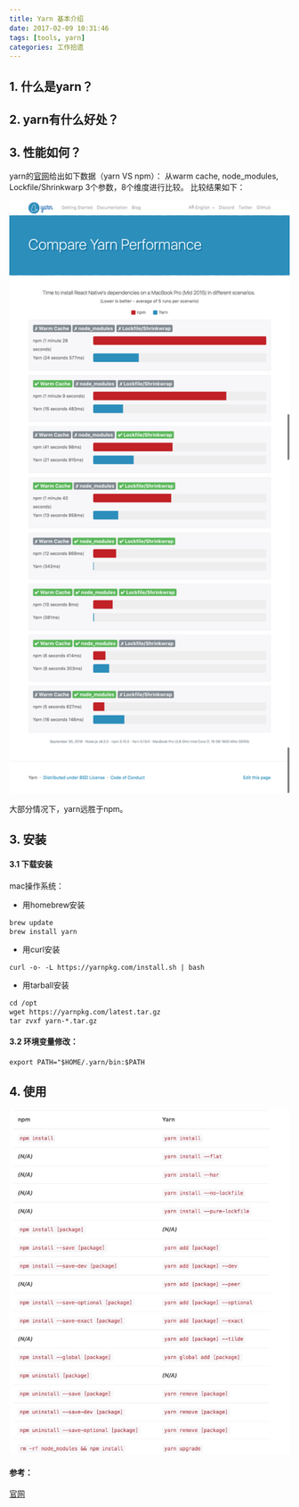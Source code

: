 ```yaml
---
title: Yarn 基本介绍
date: 2017-02-09 10:31:46
tags: [tools, yarn]
categories: 工作拾遗
---
```


## 1. 什么是yarn？

## 2. yarn有什么好处？

## 3. 性能如何？

yarn的[官网](https://yarnpkg.com/en/compare)给出如下数据（yarn VS npm）：
从warm cache, node_modules, Lockfile/Shrinkwarp 3个参数，8个维度进行比较。
比较结果如下：

<!-- more -->

<img src="./image/yarn_performance.png" width="800" alt="yarn performace"/>

大部分情况下，yarn远胜于npm。


## 3. 安装

#### 3.1 下载安装
mac操作系统：
- 用homebrew安装
```
brew update
brew install yarn
```
- 用curl安装
```
curl -o- -L https://yarnpkg.com/install.sh | bash
```
- 用tarball安装

```
cd /opt
wget https://yarnpkg.com/latest.tar.gz
tar zvxf yarn-*.tar.gz
```

#### 3.2 环境变量修改：
```
export PATH="$HOME/.yarn/bin:$PATH
```



## 4. 使用

<img src="./image/yarn_usage.png" width="800" alt="yarn usage"/>

#### 参考：
[官网](https://yarnpkg.com)
